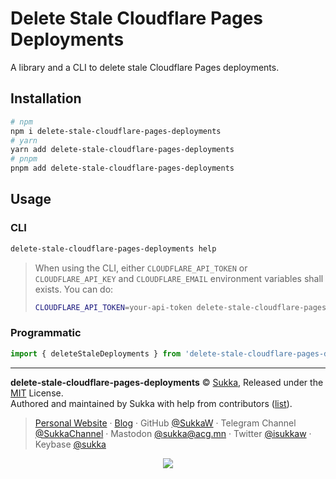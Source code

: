 # Delete Stale Cloudflare Pages Deployments

A library and a CLI to delete stale Cloudflare Pages deployments.

## Installation

```bash
# npm
npm i delete-stale-cloudflare-pages-deployments
# yarn
yarn add delete-stale-cloudflare-pages-deployments
# pnpm
pnpm add delete-stale-cloudflare-pages-deployments
```

## Usage

### CLI

```bash
delete-stale-cloudflare-pages-deployments help
```

> When using the CLI, either `CLOUDFLARE_API_TOKEN` or `CLOUDFLARE_API_KEY` and `CLOUDFLARE_EMAIL` environment variables shall exists. You can do:
>
> ```bash
> CLOUDFLARE_API_TOKEN=your-api-token delete-stale-cloudflare-pages-deployments
> ```
>

### Programmatic

```ts
import { deleteStaleDeployments } from 'delete-stale-cloudflare-pages-deployments';
```

---

**delete-stale-cloudflare-pages-deployments** © [Sukka](https://github.com/SukkaW), Released under the [MIT](./LICENSE) License.<br>
Authored and maintained by Sukka with help from contributors ([list](https://github.com/SukkaW/delete-stale-cloudflare-pages-deployments/graphs/contributors)).

> [Personal Website](https://skk.moe) · [Blog](https://blog.skk.moe) · GitHub [@SukkaW](https://github.com/SukkaW) · Telegram Channel [@SukkaChannel](https://t.me/SukkaChannel) · Mastodon [@sukka@acg.mn](https://acg.mn/@sukka) · Twitter [@isukkaw](https://twitter.com/isukkaw) · Keybase [@sukka](https://keybase.io/sukka)

<p align="center">
  <a href="https://github.com/sponsors/SukkaW/">
    <img src="https://sponsor.cdn.skk.moe/sponsors.svg"/>
  </a>
</p>
